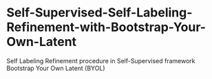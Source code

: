 # Self-Supervised-Self-Labeling-Refinement-with-Bootstrap-Your-Own-Latent
Self Labeling Refinement procedure in Self-Supervised framework Bootstrap Your Own Latent (BYOL)
